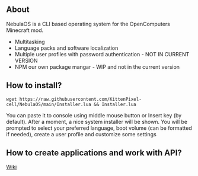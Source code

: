 ![]()

## About

NebulaOS is a CLI based operating system for the OpenComputers Minecraft mod.

-   Multitasking
-   Language packs and software localization
-   Multiple user profiles with password authentication - NOT IN CURRENT VERSION
-   NPM our own package mangar - WIP and not in the current version


## How to install?

	wget https://raw.githubusercontent.com/KittenPixel-cell/NebulaOS/main/Installer.lua && Installer.lua

You can paste it to console using middle mouse button or Insert key (by default). After a moment, a nice system installer will be shown. You will be prompted to select your preferred language, boot volume (can be formatted if needed), create a user profile and customize some settings

## How to create applications and work with API?

[Wiki]()
